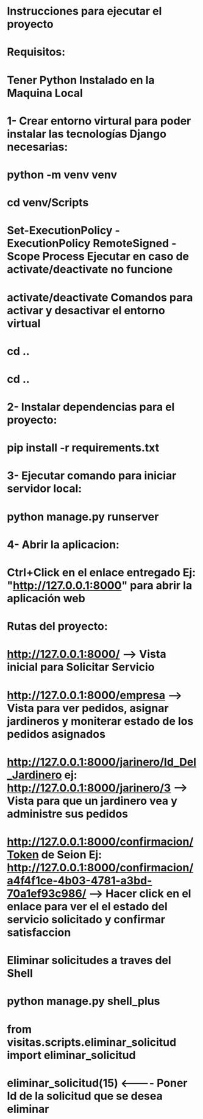 # Instrucciones para ejecutar el proyecto 

# Requisitos:

# Tener Python Instalado en la Maquina Local 

# 1- Crear entorno virtural para poder instalar las tecnologías Django necesarias:

# python -m venv venv 
# cd venv/Scripts
# Set-ExecutionPolicy -ExecutionPolicy RemoteSigned -Scope Process Ejecutar en caso de activate/deactivate no funcione 
# activate/deactivate Comandos para activar y desactivar el entorno virtual 
# cd .. 
# cd .. 

# 2- Instalar dependencias para el proyecto:

# pip install -r requirements.txt 

# 3- Ejecutar comando para iniciar servidor local:
# python manage.py runserver 

# 4- Abrir la aplicacion:
# Ctrl+Click en el enlace entregado Ej: "http://127.0.0.1:8000" para abrir la aplicación web

# Rutas del proyecto:

# http://127.0.0.1:8000/  --> Vista inicial para Solicitar Servicio
# http://127.0.0.1:8000/empresa --> Vista para ver pedidos, asignar jardineros y moniterar estado de los pedidos asignados 
# http://127.0.0.1:8000/jarinero/Id_Del_Jardinero ej: http://127.0.0.1:8000/jarinero/3  --> Vista para que un jardinero vea y administre sus pedidos 
# http://127.0.0.1:8000/confirmacion/Token de Seion Ej: http://127.0.0.1:8000/confirmacion/a4f4f1ce-4b03-4781-a3bd-70a1ef93c986/                       --> Hacer click en el enlace para ver el el estado del servicio solicitado y confirmar satisfaccion 

# Eliminar solicitudes a traves del Shell 

# python manage.py shell_plus

# from visitas.scripts.eliminar_solicitud import eliminar_solicitud
# eliminar_solicitud(15) <---- Poner Id de la solicitud que se desea eliminar